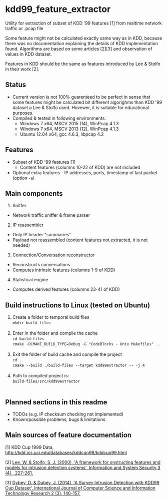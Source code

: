 # kdd99_feature_extractor
Utility for extraction of subset of KDD '99 features [1] from realtime network traffic or .pcap file

Some feature might not be calculated exactly same way as in KDD, because there was no documentation explaining the details of KDD implementation found. Algorithms are based on some articles [2][3] and observation of values in KDD dataset. 

Features in KDD should be the same as features introduced by Lee & Stolfo in their work [2].

## Status
* Current version is not 100% guarenteed to be perfect in sense that some features might be calculated bit different algorighms than KDD '99 dataset a Lee & Stolfo used. Hovewer, it is suitable for educational purposes.
* Compiled & tested in following environments:
  * Windows 7 x64, MSCV 2015 (14), WinPcap 4.1.3
  * Windows 7 x64, MSCV 2013 (12), WinPcap 4.1.3
  * Ubuntu 12.04 x64, gcc 4.6.3, libpcap 4.2

## Features
* Subset of KDD '99 features [1]
  * Content features (columns 10-22 of KDD) are not included
* Optional extra features - IP addresses, ports, timestamp of last packet (option `-e`)

## Main components
1. Sniffer
  * Network traffic sniffer & frame parser
2. IP reassembler
  * Only IP header "summaries" 
  * Payload not reassembled (content features not extracted, it is not needed)
3. Connection/Conversation reconstructor
  * Reconstructs conversations
  * Computes intrinsic features (columns 1-9 of KDD)
4. Statistical engine
  * Computes derived features (columns 23-41 of KDD)

## Build instructions to Linux (tested on Ubuntu)
1. Create a folder to temporal build files<br/>
   `mkdir build-files`<br/><br/>
2. Enter in the folder and compile the cache<br/>
  `cd build-files`<br/>
   `cmake -DCMAKE_BUILD_TYPE=Debug -G "CodeBlocks - Unix Makefiles" ..`<br/><br/>
3. Exit the folder of build cache and compile the project<br/>
  `cd ..`<br/>
  `cmake --build ./build-files --target kdd99extractor -- -j 4`<br/><br/>
4. Path to compiled project is:<br/>
  `build-files/src/kdd99extractor`<br/><br/>

## Planned sections in this readme
* TODOs (e.g. IP checksum checking not implemented)
* Known/possible problems, bugs & limitations


## Main sources of feature documentation
[1] KDD Cup 1999 Data, http://kdd.ics.uci.edu/databases/kddcup99/kddcup99.html

[2] [Lee, W. & Stolfo, S. J. (2000), 'A framework for 
onstructing features and models for intrusion detection systems', Information and System Security 3 (4) , 227-261.](http://wenke.gtisc.gatech.edu/ids-readings/lee_dmids_frmwk.pdf)

[3] [Dybey, D. & Dubey, J. (2014), 'A Survey Intrusion Detection with KDD99 Cup Dataset', International Journal of Computer Science and Information Technology Research 2 (3), 146-157.](http://www.researchpublish.com/download.php?file=A%20Survey%20Intrusion%20Detection%20with%20KDD99-403.pdf&act=book)
